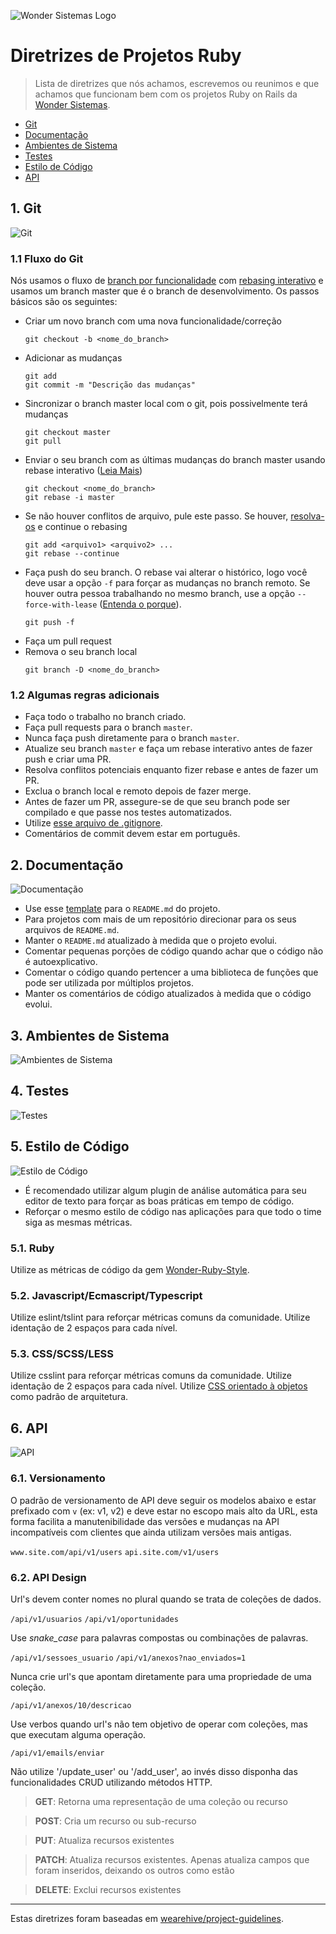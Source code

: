 
![Wonder Sistemas Logo](/images/logo.png)

# Diretrizes de Projetos Ruby
> Lista de diretrizes que nós achamos, escrevemos ou reunimos e que achamos que funcionam bem com os projetos Ruby on Rails da [Wonder Sistemas](http://www.wonder.com.br).

- [Git](#git)
- [Documentação](#documentation)
- [Ambientes de Sistema](#environments)
- [Testes](#tests)
- [Estilo de Código](#code-style)
- [API](#api)

## 1. Git <a name="git"></a>
![Git](/images/git.png)

### 1.1 Fluxo do Git
Nós usamos o fluxo de [branch por funcionalidade](https://www.atlassian.com/git/tutorials/comparing-workflows#feature-branch-workflow) com [rebasing interativo](https://www.atlassian.com/git/tutorials/merging-vs-rebasing#the-golden-rule-of-rebasing) e usamos um branch master que é o branch de desenvolvimento. Os passos básicos são os seguintes:

* Criar um novo branch com uma nova funcionalidade/correção
    ```
    git checkout -b <nome_do_branch>
    ```
* Adicionar as mudanças
    ```
    git add
    git commit -m "Descrição das mudanças"
    ```
* Sincronizar o branch master local com o git, pois possivelmente terá mudanças
    ```
    git checkout master
    git pull
    ```
* Enviar o seu branch com as últimas mudanças do branch master usando rebase interativo ([Leia Mais](https://www.atlassian.com/git/tutorials/merging-vs-rebasing#the-golden-rule-of-rebasing))
    ```
    git checkout <nome_do_branch>
    git rebase -i master
    ```
* Se não houver conflitos de arquivo, pule este passo. Se houver, [resolva-os](https://help.github.com/articles/resolving-a-merge-conflict-using-the-command-line/)  e continue o rebasing
    ```
	git add <arquivo1> <arquivo2> ...
    git rebase --continue
    ```
* Faça push do seu branch. O rebase vai alterar o histórico, logo você deve usar a opção `-f` para forçar as mudanças no branch remoto. Se houver outra pessoa trabalhando no mesmo branch, use a opção `--force-with-lease` ([Entenda o porque](https://developer.atlassian.com/blog/2015/04/force-with-lease/)).
    ```
    git push -f
    ```
* Faça um pull request
* Remova o seu branch local
    ```
    git branch -D <nome_do_branch>
    ```

### 1.2 Algumas regras adicionais

* Faça todo o trabalho no branch criado.
* Faça pull requests para o branch `master`.
* Nunca faça push diretamente para o branch `master`.
* Atualize seu branch `master` e faça um rebase interativo antes de fazer push e criar uma PR.
* Resolva conflitos potenciais enquanto fizer rebase e antes de fazer um PR.
* Exclua o branch local e remoto depois de fazer merge.
* Antes de fazer um PR, assegure-se de que seu branch pode ser compilado e que passe nos testes automatizados.
* Utilize [esse arquivo de .gitignore](./.gitignore).
* Comentários de commit devem estar em português.

## 2. Documentação <a name="documentation"></a>
![Documentação](/images/documentation.png)

* Use esse [template](./README.sample.md) para o `README.md` do projeto.
* Para projetos com mais de um repositório direcionar para os seus arquivos de `README.md`.
* Manter o `README.md` atualizado à medida que o projeto evolui.
* Comentar pequenas porções de código quando achar que o código não é autoexplicativo.
* Comentar o código quando pertencer a uma biblioteca de funções que pode ser utilizada por múltiplos projetos.
* Manter os comentários de código atualizados à medida que o código evolui.

## 3. Ambientes de Sistema <a name="environments"></a>
![Ambientes de Sistema](/images/environment.png)

## 4. Testes <a name="tests"></a>
![Testes](/images/testing.png)

## 5. Estilo de Código <a name="code-style"></a>
![Estilo de Código](/images/code-style.png)

- É recomendado utilizar algum plugin de análise automática para seu editor de texto para forçar as boas práticas em tempo de código.
- Reforçar o mesmo estilo de código nas aplicações para que todo o time siga as mesmas métricas.

### 5.1. Ruby

Utilize as métricas de código da gem [Wonder-Ruby-Style](https://github.com/wondersistemas/wonder-ruby-style).

### 5.2. Javascript/Ecmascript/Typescript

Utilize eslint/tslint para reforçar métricas comuns da comunidade.
Utilize identação de 2 espaços para cada nível.

### 5.3. CSS/SCSS/LESS

Utilize csslint para reforçar métricas comuns da comunidade.
Utilize identação de 2 espaços para cada nível.
Utilize [CSS orientado à objetos](http://thesassway.com/intermediate/using-object-oriented-css-with-sass) como padrão de arquitetura.

## 6. API <a name="api"></a>
![API](/images/api.png)

### 6.1. Versionamento

O padrão de versionamento de API deve seguir os modelos abaixo e estar prefixado com `v` (ex: v1, v2) e deve estar no escopo mais alto da URL, esta forma facilita a manutenibilidade das versões e mudanças na API incompatíveis com clientes que ainda utilizam versões mais antigas.

`www.site.com/api/v1/users`
`api.site.com/v1/users`

### 6.2. API Design

Url's devem conter nomes no plural quando se trata de coleções de dados.

`/api/v1/usuarios`
`/api/v1/oportunidades`

Use *snake_case* para palavras compostas ou combinações de palavras.

`/api/v1/sessoes_usuario`
`/api/v1/anexos?nao_enviados=1`

Nunca crie url's que apontam diretamente para uma propriedade de uma coleção.

`/api/v1/anexos/10/descricao`

Use verbos quando url's não tem objetivo de operar com coleções, mas que executam alguma operação.

`/api/v1/emails/enviar`

Não utilize '/update_user' ou '/add_user', ao invés disso disponha das funcionalidades CRUD utilizando métodos HTTP.

> **GET**: Retorna uma representação de uma coleção ou recurso

> **POST**: Cria um recurso ou sub-recurso

> **PUT**: Atualiza recursos existentes

> **PATCH**: Atualiza recursos existentes. Apenas atualiza campos que foram inseridos, deixando os outros como estão

> **DELETE**:	Exclui recursos existentes

---
Estas diretrizes foram baseadas em [wearehive/project-guidelines](https://github.com/wearehive/project-guidelines).
